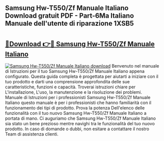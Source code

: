 ## Samsung Hw-T550/Zf Manuale Italiano Download gratuit PDF - Part-6Ma Italiano Manuale dell'utente di riparazione 1XSB5

# <h2><a href="http://df98qv.blite.top/?on=Samsung+Hw-T550%2fZf+Manuale+Italiano">🔗Download 👉🔴 Samsung Hw-T550/Zf Manuale Italiano</a></h2>

[![Samsung Hw-T550/Zf Manuale Italiano download](https://i.imgur.com/lujVjoI.png)](http://df98qv.blite.top/?on=Samsung+Hw-T550%2fZf+Manuale+Italiano)
Benvenuto nel manuale di Istruzioni per il tuo Samsung Hw-T550/Zf Manuale Italiano appena configurato. Questa guida completa è progettata per aiutarti a iniziare con il tuo prodotto e darti una comprensione approfondita delle sue caratteristiche, funzioni e capacità. Troverai istruzioni chiare per L'installazione, L'uso, la manutenzione e la risoluzione dei problemi. Manuale di Istruzioni per i professionisti Samsung Hw-T550/Zf Manuale Italiano questo manuale è per i professionisti che hanno familiarità con il funzionamento dei tipi di prodotto. Prova la potenza Dell'elenco delle funzionalità con il tuo nuovo Samsung Hw-T550/Zf Manuale Italiano a portata di mano. Ci auguriamo che Samsung Hw-T550/Zf Manuale Italiano sia stato un bene prezioso mentre navighi tra le funzionalità del tuo nuovo prodotto. In caso di domande o dubbi, non esitare a contattare il nostro Team di assistenza clienti.
